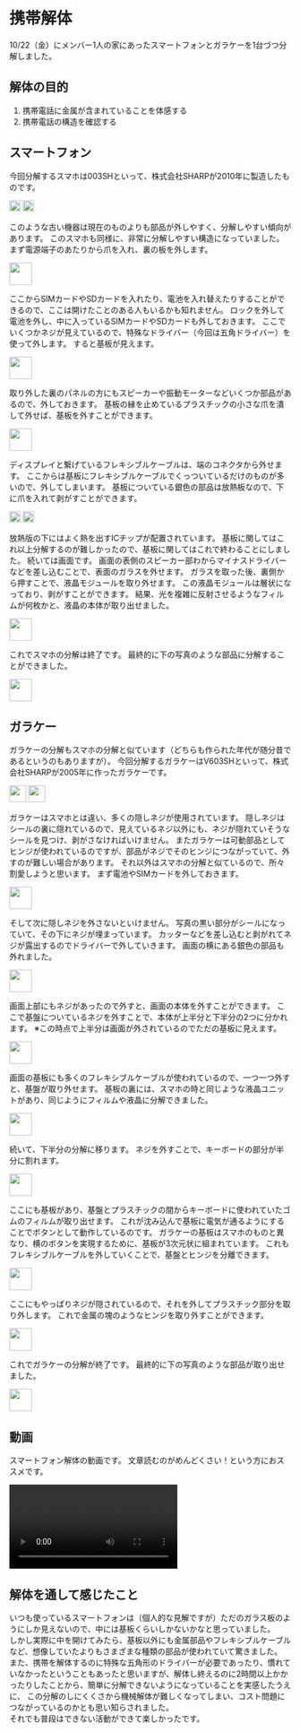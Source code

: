 # 携帯解体

<NoIndent>
10/22（金）にメンバー1人の家にあったスマートフォンとガラケーを1台づつ分解しました。
</NoIndent>

## 解体の目的
<ol>
<li>携帯電話に金属が含まれていることを体感する</li>
<li>携帯電話の構造を確認する</li>
</ol>

## スマートフォン

今回分解するスマホは003SHといって、株式会社SHARPが2010年に製造したものです。

<div class="image_container">
    <Image src="../img/activity/disassembly/S_1.jpg" height="20vw"></Image>
    <Image src="../img/activity/disassembly/S_2.jpg" height="20vw"></Image>
</div>

このような古い機器は現在のものよりも部品が外しやすく、分解しやすい傾向があります。
このスマホも同様に、非常に分解しやすい構造になっていました。
まず電源端子のあたりから爪を入れ、裏の板を外します。

<div class="image_container">
    <Image src="../img/activity/disassembly/1.00.23.jpg" height="40vw"></Image>
</div>

ここからSIMカードやSDカードを入れたり、電池を入れ替えたりすることができるので、ここは開けたことのある人もいるかも知れません。
ロックを外して電池を外し、中に入っているSIMカードやSDカードも外しておきます。
ここでいくつかネジが見えているので、特殊なドライバー（今回は五角ドライバー）を使って外します。
すると基板が見えます。

<div class="image_container">
    <Image src="../img/activity/disassembly/1.05.56.jpg" height="40vw"></Image>
</div>

取り外した裏のパネルの方にもスピーカーや振動モーターなどいくつか部品があるので、外しておきます。
基板の縁を止めているプラスチックの小さな爪を潰して外せば、基板を外すことができます。

<div class="image_container">
    <Image src="../img/activity/disassembly/1.12.48.jpg" height="40vw"></Image>
</div>

ディスプレイと繋げているフレキシブルケーブルは、端のコネクタから外せます。
ここからは基板にフレキシブルケーブルでくっついているだけのものが多いので、外してしまいます。
基板についている銀色の部品は放熱板なので、下に爪を入れて剥がすことができます。

<div class="image_container">
    <Image src="../img/activity/disassembly/1.14.32.jpg" height="20vw"></Image>
    <Image src="../img/activity/disassembly/1.17.06.jpg" height="20vw"></Image>
</div>

放熱版の下にはよく熱を出すICチップが配置されています。
基板に関してはこれ以上分解するのが難しかったので、基板に関してはこれで終わることにしました。
続いては画面です。
画面の表側のスピーカー部わからマイナスドライバーなどを差し込むことで、表面のガラスを外せます。
ガラスを取った後、裏側から押すことで、液晶モジュールを取り外せます。
この液晶モジュールは層状になっており、剥がすことができます。
結果、光を複雑に反射させるようなフィルムが何枚かと、液晶の本体が取り出せました。

<div class="image_container">
    <Image src="../img/activity/disassembly/2.09.46.jpg" height="40vw"></Image>
</div>

これでスマホの分解は終了です。
最終的に下の写真のような部品に分解することができました。

<div class="image_container">
    <Image src="../img/activity/disassembly/S.jpg" height="40vw"></Image>
</div>

## ガラケー

ガラケーの分解もスマホの分解と似ています（どちらも作られた年代が随分昔であるというのもありますが）。
今回分解するガラケーはV603SHといって、株式会社SHARPが2005年に作ったガラケーです。

<div class="image_container">
    <Image src="../img/activity/disassembly/G_1.jpg" height="30vw"></Image>
    <Image src="../img/activity/disassembly/G_2.jpg" height="30vw"></Image>
</div>

ガラケーはスマホとは違い、多くの隠しネジが使用されています。
隠しネジはシールの裏に隠れているので、見えているネジ以外にも、ネジが隠れていそうなシールを見つけ、剥がさなければいけません。
またガラケーは可動部品としてヒンジが使われているのですが、部品がネジでそのヒンジにつながっていて、外すのが難しい場合があります。
それ以外はスマホの分解と似ているので、所々割愛しようと思います。
まず電池やSIMカードを外しておきます。

<div class="image_container">
    <Image src="../img/activity/disassembly/5.00.08.jpg" height="40vw"></Image>
</div>

そして次に隠しネジを外さないといけません。
写真の黒い部分がシールになっていて、その下にネジが埋まっています。
カッターなどを差し込むと剥がれてネジが露出するのでドライバーで外していきます。
画面の横にある銀色の部品も外れました。

<div class="image_container">
    <Image src="../img/activity/disassembly/5.04.32.jpg" height="40vw"></Image>
</div>

画面上部にもネジがあったので外すと、画面の本体を外すことができます。
ここで基盤についているネジを外すことで、本体が上半分と下半分の2つに分かれます。
※この時点で上半分は画面が外されているのでただの基板に見えます。

<div class="image_container">
    <Image src="../img/activity/disassembly/5.09.04_L.jpg" height="40vw"></Image>
</div>

画面の基板にも多くのフレキシブルケーブルが使われているので、一つ一つ外すと、基盤が取り外せます。
基板の裏には、スマホの時と同じような液晶ユニットがあり、同じようにフィルムや液晶に分解できました。

<div class="image_container">
    <Image src="../img/activity/disassembly/5.12.18_L.jpg" height="40vw"></Image>
</div>

続いて、下半分の分解に移ります。
ネジを外すことで、キーボードの部分が半分に割れます。

<div class="image_container">
    <Image src="../img/activity/disassembly/5.09.04_R.jpg" height="40vw"></Image>
</div>

ここにも基板があり、基盤とプラスチックの間からキーボードに使われていたゴムのフィルムが取り出せます。
これが沈み込んで基板に電気が通るようにすることでボタンとして動作しているのです。
ガラケーの基板はスマホのものと異なり、横のボタンを実現するために、基板が3次元状に組まれています。
これもフレキシブルケーブルを外していくことで、基盤とヒンジを分離できます。

<div class="image_container">
    <Image src="../img/activity/disassembly/5.19.23_R.jpg" height="40vw"></Image>
</div>

ここにもやっぱりネジが隠されているので、それを外してプラスチック部分を取り外します。
これで金属の塊のようなヒンジを取り外すことができます。

<div class="image_container">
    <Image src="../img/activity/disassembly/5.26.13_R.jpg" height="40vw"></Image>
</div>

これでガラケーの分解が終了です。
最終的に下の写真のような部品が取り出せました。

<div class="image_container">
    <Image src="../img/activity/disassembly/G.jpg" height="40vw"></Image>
</div>

## 動画

スマートフォン解体の動画です。
文章読むのがめんどくさい！という方におススメです。

<div class="image_container">
    <Video>../video/activity/disassembly/WebCom21_1_product_21.11.17.3.30_h264.mp4</Video>
</div>

## 解体を通して感じたこと

いつも使っているスマートフォンは（個人的な見解ですが）ただのガラス板のようにしか見えないので、中には基板くらいしかないかなと思っていました。<br>
しかし実際に中を開けてみたら、基板以外にも金属部品やフレキシブルケーブルなど、想像していたよりもさまざまな種類の部品が使われていて驚きました。<br>
また、携帯を解体するのに特殊な五角形のドライバーが必要であったり、慣れていなかったということもあったと思いますが、解体し終えるのに2時間以上かかったりしたことから、簡単に分解できないようになっていることを実感したうえに、
この分解のしにくくさから機械解体が難しくなってしまい、コスト問題につながっているのかとも思い知らされました。<br>
それでも普段はできない活動ができて楽しかったです。
